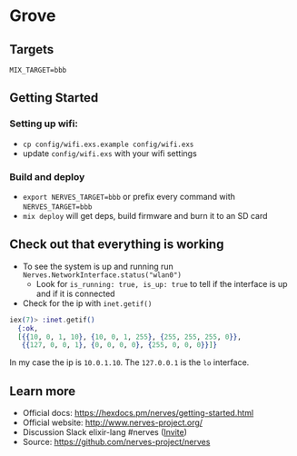 # Grove

## Targets

`MIX_TARGET=bbb`

## Getting Started

### Setting up wifi:

  * `cp config/wifi.exs.example config/wifi.exs`
  * update `config/wifi.exs` with your wifi settings

### Build and deploy

  * `export NERVES_TARGET=bbb` or prefix every command with `NERVES_TARGET=bbb`
  * `mix deploy` will get deps, build firmware and burn it to an SD card

## Check out that everything is working

  * To see the system is up and running run `Nerves.NetworkInterface.status("wlan0")`
    * Look for `is_running: true, is_up: true` to tell if the interface
      is up and if it is connected
  * Check for the ip with `inet.getif()`

~~~elixir
iex(7)> :inet.getif()
  {:ok,
  [{{10, 0, 1, 10}, {10, 0, 1, 255}, {255, 255, 255, 0}},
   {{127, 0, 0, 1}, {0, 0, 0, 0}, {255, 0, 0, 0}}]}
~~~

In my case the ip is `10.0.1.10`. The `127.0.0.1` is the `lo` interface.

## Learn more

  * Official docs: https://hexdocs.pm/nerves/getting-started.html
  * Official website: http://www.nerves-project.org/
  * Discussion Slack elixir-lang #nerves ([Invite](https://elixir-slackin.herokuapp.com/))
  * Source: https://github.com/nerves-project/nerves
